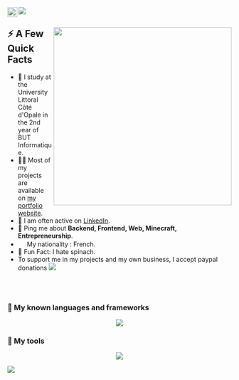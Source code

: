 <a href="https://www.linkedin.com/in/gauthier-corion">
  <img align="left" alt="Gauthier Corion LinkedIn" width="22px" src="https://skylord.fr/linkedinn.svg" />
</a>
<img src="https://komarev.com/ghpvc/?username=MisterGranti67&label=PROFILE+VIEWS" />
</br>

<div>
  
  <img width="400px" align="right" src="https://skylord.fr/this-is-fine.jpg" />
  <h2>⚡️ A Few Quick Facts</h2>
  <ul> 
    <li>🧐 I study at the University Littoral Côté d'Opale in the 2nd year of BUT Informatique.</li>
    <li>👨‍💻 Most of my projects are available on <a href="https://gauthiercorion.fr">my portfolio website</a>.</li>
    <li>📝 I am often active on <a href="https://www.linkedin.com/in/gauthier-corion">LinkedIn</a>.</li>
    <li>💬 Ping me about <strong>Backend, Frontend, Web, Minecraft, Entrepreneurship</strong>.</li>
    <li><img src="https://skylord.fr/french.png" style="width: 16px;"> My nationality : French.</li>
    <li>🎉 Fun Fact: I hate spinach.</li>
    <li>To support me in my projects and my own business, I accept paypal donations <a href="https://www.paypal.me/mrbaguette078"><img src="https://skylord.fr/paypal.svg"></a></li>
  </ul>
</div>

</br>
</br>

<h3 align="left">🚀 My known languages and frameworks</h3>

<p align="center">
  <a href="https://skillicons.dev">
    <img src="https://skillicons.dev/icons?i=babel,bootstrap,c,cpp,css,flutter,git,gradle,html,java,jquery,js,laravel,Markdown,MaterialUI,maven,MongoDB,MySQL,netlify,NodeJS,nodejs,php,postgres,pug,py,qt,react,redis,saas,symfony,threejs,ts,typescript,vue&theme=light" />
  </a>
</p>

<h3 align="left">🔧 My tools</h3>

<p align="center">
  <a href="https://skillicons.dev">
    <img src="https://skillicons.dev/icons?i=arduino,blender,cloudflare,discord,docker,figma,github,idea,linux,postman,stackoverflow,unity,vscode,webflow&theme=light" />
  </a>
</p>

<img align="center" src="https://github-readme-stats.vercel.app/api/top-langs/?username=MisterGranti67&layout=compact&theme=buefy&hide_border=true" />

